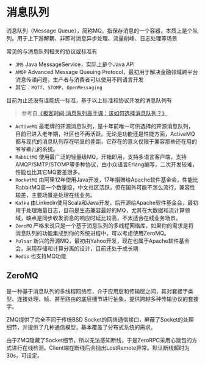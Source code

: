 # 消息队列

消息队列（Message Queue），简称MQ，指保存消息的一个容器，本质上是个队列。用于上下游解耦、非即时消息异步处理、流量削峰、日志处理等场景

常见的与消息队列相关的协议或标准有

- `JMS` Java MessageService，实际上是个Java API
- `AMQP` Advanced Message Queuing Protocol，最初用于解决金融领域跨平台消息传递问题，生产者与消费者可以使用不同语言开发
- 其它：`MQTT`、`STOMP`、`OpenMessaging`

目前为止还没有谁能统一标准，基于以上标准和协议开发的消息队列有

> 参考自[《极客时间·消息队列高手课：该如何选择消息队列？》](https://time.geekbang.org/column/article/109750)

- `ActiveMQ` 最老牌的开源消息队列，是十年前唯一可供选择的开源消息队列，目前已进入老年期，社区也不再活跃。无论是功能还是性能方面，ActiveMQ 都与现代的消息队列存在明显的差距，它存在的意义仅限于兼容那些还在用的爷爷辈儿的系统。
- `RabbitMQ` 使用最广泛的轻量级MQ，开箱即用，支持多语言客户端，支持AMQP/SMTP/STOMP等多种协议，由小众语言Erlang编写，二次开发较难，性能也比其它MQ要差很多。
- `RocketMQ` 由阿里12年使用Java开发，17年捐赠给Apache软件基金会，性能比RabbitMQ高一个数量级，中文社区活跃，但在国外可能不怎么流行，兼容性较差，主要场景是处理在线业务。
- `Kafka` 由Linkedin使用Scala和Java开发，后开源给Apache软件基金会，最初用于处理海量日志，目前是生态兼容最好的MQ，尤其在大数据和流计算领域，缺点是同步收发消息的响应时延比较高，不太适合在线业务场景。
- `ZeroMQ` 严格来说只是一个基于消息队列的多线程网络库，如果你的需求是将消息队列的功能集成到你的系统进程中，可以考虑使用ZeroMQ。
- `Pulsar` 新兴的开源MQ，最初由Yahoo开发，现在也属于Apache软件基金会，采用存储和计算分离的设计，目前还处于成长期
- `Redis` 也支持MQ功能

## ZeroMQ

是一种基于消息队列的多线程网络库，介于应用层和传输层之间，其对套接字类型、连接处理、帧、甚至路由的底层细节进行抽象，提供跨越多种传输协议的套接字。

ZMQ提供了完全不同于传统BSD Socket的网络通信接口，屏蔽了Socket的处理细节，并提供了几种通信模型，基本覆盖了分布式系统的需求。

由于ZMQ隐藏了Socket细节，所以无法感知断线，于是ZeroRPC采用心跳包的方式进行在线检测。Client端在断线后会抛出LostRemote异常。默认断线超时为30s，可设定。
